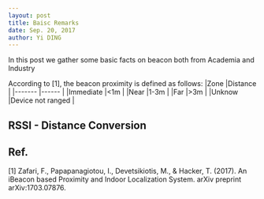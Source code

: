```yaml
--- 
layout: post
title: Baisc Remarks
date: Sep. 20, 2017
author: Yi DING
---
```

[comment]: # (Some basic facts about beaocn)

In this post we gather some basic facts on beacon both from Academia and Industry

According to [1], the beacon proximity is defined as follows:
|Zone       |Distance           |
|-------    |------             |
|Immediate  |<1m                |
|Near       |1-3m               |
|Far        |>3m                |
|Unknow     |Device not ranged  |


## RSSI - Distance Conversion


## Ref.
[1] Zafari, F., Papapanagiotou, I., Devetsikiotis, M., & Hacker, T. (2017). An iBeacon based Proximity and Indoor Localization System. arXiv preprint arXiv:1703.07876.
